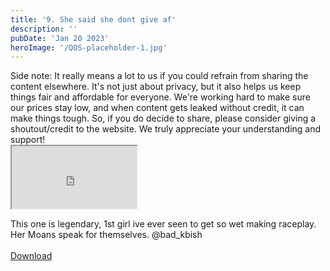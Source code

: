 ```yaml
---
title: '9. She said she dont give af'
description: ''
pubDate: 'Jan 20 2023'
heroImage: '/QOS-placeholder-1.jpg'
---
```

<div class="video_paragraph_header"> Side note: It really means a lot to us if you could refrain from sharing the content elsewhere. It's not just about privacy, but it also helps us keep things fair and affordable for everyone. We're working hard to make sure our prices stay low, and when content gets leaked without credit, it can make things tough. So, if you do decide to share, please consider giving a shoutout/credit to the website. We truly appreciate your understanding and support!</div>

<iframe src="https://drive.google.com/file/d/19y41QPGqhrzzRplSGuSxzHW6xcAzrtWB/preview" width="200" height="100" allow="autoplay" allowfullscreen="allowfullscreen" style="
"></iframe>

This one is legendary, 1st girl ive ever seen to get so wet making raceplay. Her Moans speak for themselves. @bad_kbish
<br>
<br>
<a class="read_more" href="https://drive.google.com/file/d/19y41QPGqhrzzRplSGuSxzHW6xcAzrtWB/view?usp=sharing">Download</a>